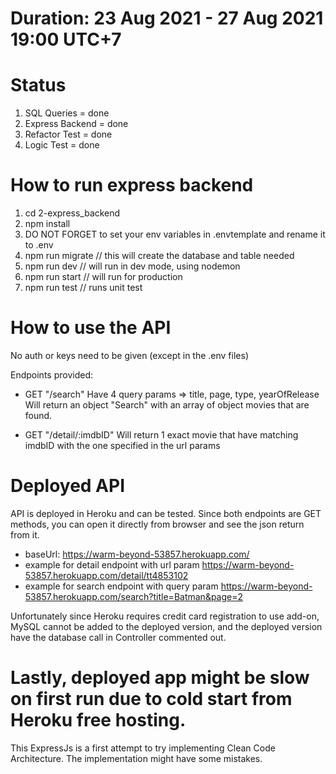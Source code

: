 # Duration: 23 Aug 2021 - 27 Aug 2021 19:00 UTC+7

# Status
1. SQL Queries = done
2. Express Backend = done
3. Refactor Test = done
4. Logic Test = done

# How to run express backend
1. cd  2-express_backend
2. npm install
3. DO NOT FORGET to set your env variables in .envtemplate and rename it to .env
4. npm run migrate          // this will create the database and table needed
5. npm run dev              // will run in dev mode, using nodemon
6. npm run start            // will run for production
7. npm run test             // runs unit test

# How to use the API
No auth or keys need to be given (except in the .env files)

Endpoints provided:
- GET "/search" 
Have 4 query params => title, page, type, yearOfRelease
Will return an object "Search" with an array of object movies that are found.

- GET "/detail/:imdbID"
Will return 1 exact movie that have matching imdbID with the one specified in the url params

# Deployed API
API is deployed in Heroku and can be tested. Since both endpoints are GET methods, you can open it directly from browser and see the json return from it.
- baseUrl: https://warm-beyond-53857.herokuapp.com/ 
- example for detail endpoint with url param https://warm-beyond-53857.herokuapp.com/detail/tt4853102
- example for search endpoint with query param https://warm-beyond-53857.herokuapp.com/search?title=Batman&page=2

Unfortunately since Heroku requires credit card registration to use add-on, MySQL cannot be added to the deployed version, and the deployed version have the database call in Controller commented out.

# Lastly, deployed app might be slow on first run due to cold start from Heroku free hosting.
This ExpressJs is a first attempt to try implementing Clean Code Architecture. The implementation might have some mistakes.
